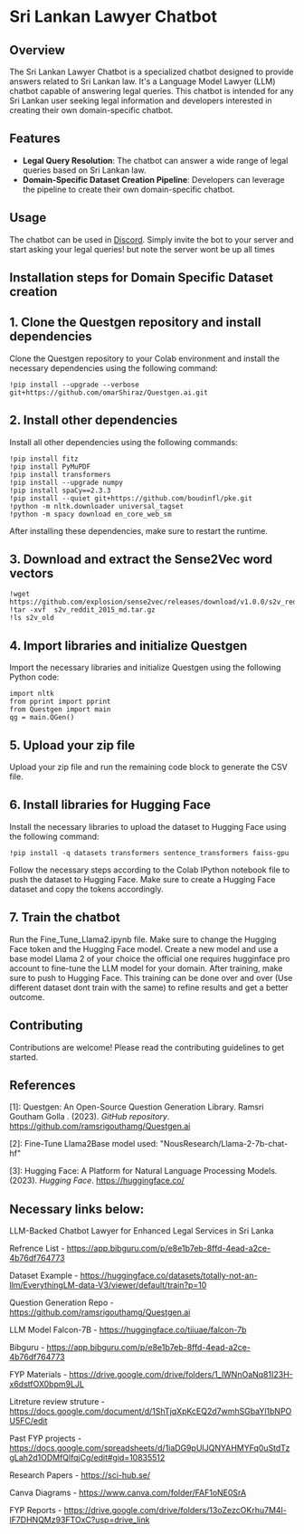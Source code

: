 # Sri Lankan Lawyer Chatbot

## Overview
The Sri Lankan Lawyer Chatbot is a specialized chatbot designed to provide answers related to Sri Lankan law. It's a Language Model Lawyer (LLM) chatbot capable of answering legal queries. This chatbot is intended for any Sri Lankan user seeking legal information and developers interested in creating their own domain-specific chatbot.

## Features
- **Legal Query Resolution**: The chatbot can answer a wide range of legal queries based on Sri Lankan law.
- **Domain-Specific Dataset Creation Pipeline**: Developers can leverage the pipeline to create their own domain-specific chatbot.

## Usage 
The chatbot can be used in [Discord](https://discord.com/oauth2/authorize?client_id=1219937929330425967&permissions=2183991392320&scope=bot). Simply invite the bot to your server and start asking your legal queries! but note the server wont be up all times

## Installation steps for Domain Specific Dataset creation

## 1. Clone the Questgen repository and install dependencies

Clone the Questgen repository to your Colab environment and install the necessary dependencies using the following command:

~~~
!pip install --upgrade --verbose git+https://github.com/omarShiraz/Questgen.ai.git
~~~

## 2. Install other dependencies

Install all other dependencies using the following commands:

~~~
!pip install fitz
!pip install PyMuPDF
!pip install transformers
!pip install --upgrade numpy
!pip install spaCy==2.3.3
!pip install --quiet git+https://github.com/boudinfl/pke.git
!python -m nltk.downloader universal_tagset
!python -m spacy download en_core_web_sm
~~~
After installing these dependencies, make sure to restart the runtime.

## 3. Download and extract the Sense2Vec word vectors

~~~
!wget https://github.com/explosion/sense2vec/releases/download/v1.0.0/s2v_reddit_2015_md.tar.gz
!tar -xvf  s2v_reddit_2015_md.tar.gz
!ls s2v_old
~~~

## 4. Import libraries and initialize Questgen

Import the necessary libraries and initialize Questgen using the following Python code:

~~~
import nltk
from pprint import pprint
from Questgen import main
qg = main.QGen()
~~~

## 5. Upload your zip file

Upload your zip file and run the remaining code block to generate the CSV file.

## 6. Install libraries for Hugging Face

Install the necessary libraries to upload the dataset to Hugging Face using the following command:

~~~
!pip install -q datasets transformers sentence_transformers faiss-gpu
~~~
Follow the necessary steps according to the Colab IPython notebook file to push the dataset to Hugging Face. Make sure to create a Hugging Face dataset and copy the tokens accordingly.

## 7. Train the chatbot

Run the Fine_Tune_Llama2.ipynb file. Make sure to change the Hugging Face token and the Hugging Face model. Create a new model and use a base model Llama 2 of your choice the official one requires hugginface pro account to fine-tune the LLM model for your domain. After training, make sure to push to Hugging Face. This training can be done over and over (Use different dataset dont train with the same) to refine results and get a better outcome.



## Contributing 
Contributions are welcome! Please read the contributing guidelines to get started.

## References

[1]: Questgen: An Open-Source Question Generation Library. Ramsri Goutham Golla
. (2023). *GitHub repository*. https://github.com/ramsrigouthamg/Questgen.ai

[2]: Fine-Tune Llama2Base model used: "NousResearch/Llama-2-7b-chat-hf"

[3]: Hugging Face: A Platform for Natural Language Processing Models. (2023). *Hugging Face*. https://huggingface.co/


## Necessary links below:

LLM-Backed Chatbot Lawyer for Enhanced Legal Services in Sri Lanka

Refrence List - https://app.bibguru.com/p/e8e1b7eb-8ffd-4ead-a2ce-4b76df764773

Dataset Example - https://huggingface.co/datasets/totally-not-an-llm/EverythingLM-data-V3/viewer/default/train?p=10

Question Generation Repo - https://github.com/ramsrigouthamg/Questgen.ai

LLM Model Falcon-7B - https://huggingface.co/tiiuae/falcon-7b

Bibguru - https://app.bibguru.com/p/e8e1b7eb-8ffd-4ead-a2ce-4b76df764773

FYP Materials - https://drive.google.com/drive/folders/1_lWNnOaNq81I23H-x6dstfOX0bpm9LJL

Litreture review struture - https://docs.google.com/document/d/1ShTjqXpKcEQ2d7wmhSGbaYl1bNPOU5FC/edit

Past FYP projects - https://docs.google.com/spreadsheets/d/1iaDG9pUIJQNYAHMYFq0uStdTzgLah2d1ODMfQlfqjCg/edit#gid=10835512

Research Papers - https://sci-hub.se/

Canva Diagrams - https://www.canva.com/folder/FAF1oNE0SrA

FYP Reports - https://drive.google.com/drive/folders/13oZezcOKrhu7M4l-lF7DHNQMz93FTOxC?usp=drive_link
